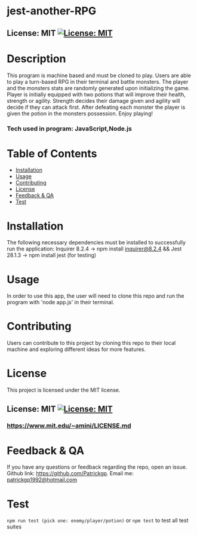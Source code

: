 # jest-another-RPG

## License: MIT [![License: MIT](https://img.shields.io/badge/License-MIT-yellow.svg)](https://opensource.org/licenses/MIT)

# Description

This program is machine based and must be cloned to play. Users are able to play a turn-based RPG in their terminal and battle monsters. The player and the monsters stats are randomly generated upon initializing the game. Player is initially equipped with two potions that will improve their health, strength or agility. Strength decides their damage given and agility will decide if they can attack first. After defeating each monster the player is given the potion in the monsters possession. Enjoy playing!

### Tech used in program: JavaScript,Node.js

# Table of Contents

- [Installation](#installation)
- [Usage](#usage)
- [Contributing](#contributing)
- [License](#license)
- [Feedback & QA](#questions)
- [Test](#test)

# Installation

The following necessary dependencies must be installed to successfully run the application: Inquirer 8.2.4 -> npm install inquirer@8.2.4 && Jest 28.1.3 -> npm install jest (for testing)

# Usage

In order to use this app, the user will need to clone this repo and run the program with 'node app.js' in their terminal.

# Contributing

Users can contribute to this project by cloning this repo to their local machine and exploring different ideas for more features.

# License

This project is licensed under the MIT license.

## License: MIT [![License: MIT](https://img.shields.io/badge/License-MIT-yellow.svg)](https://opensource.org/licenses/MIT)

### https://www.mit.edu/~amini/LICENSE.md

# Feedback & QA

If you have any questions or feedback regarding the repo, open an issue.
Github link: https://github.com/Patrickgp.
Email me: patrickgp1992@hotmail.com

# Test

`npm run test (pick one: enemy/player/potion)` or `npm test` to test all test suites
